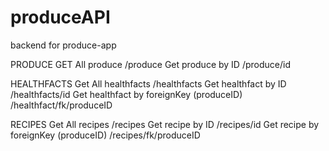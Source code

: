 # produceAPI
backend for produce-app

PRODUCE
GET All produce
/produce
Get produce by ID
/produce/id

HEALTHFACTS
Get All healthfacts
/healthfacts
Get healthfact by ID
/healthfacts/id
Get healthfact by foreignKey (produceID)
/healthfact/fk/produceID

RECIPES
Get All recipes
/recipes
Get recipe by ID
/recipes/id
Get recipe by foreignKey (produceID)
/recipes/fk/produceID
